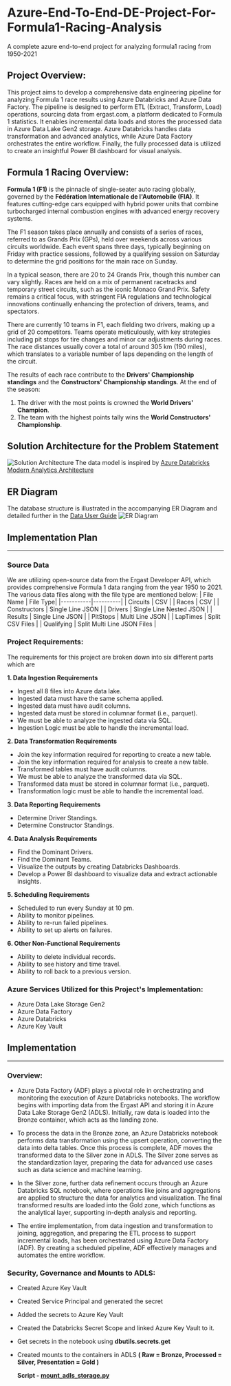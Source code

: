 # Azure-End-To-End-DE-Project-For-Formula1-Racing-Analysis
A complete azure end-to-end project for analyzing formula1 racing from 1950-2021

## Project Overview:
This project aims to develop a comprehensive data engineering pipeline for analyzing Formula 1 race results using Azure Databricks and Azure Data Factory. The pipeline is designed to perform ETL (Extract, Transform, Load) operations, sourcing data from ergast.com, a platform dedicated to Formula 1 statistics. It enables incremental data loads and stores the processed data in Azure Data Lake Gen2 storage. Azure Databricks handles data transformation and advanced analytics, while Azure Data Factory orchestrates the entire workflow. Finally, the fully processed data is utilized to create an insightful Power BI dashboard for visual analysis.

## Formula 1 Racing Overview:
**Formula 1 (F1)** is the pinnacle of single-seater auto racing globally, governed by the **Fédération Internationale de l'Automobile (FIA)**. It features cutting-edge cars equipped with hybrid power units that combine turbocharged internal combustion engines with advanced energy recovery systems.

The F1 season takes place annually and consists of a series of races, referred to as Grands Prix (GPs), held over weekends across various circuits worldwide. Each event spans three days, typically beginning on Friday with practice sessions, followed by a qualifying session on Saturday to determine the grid positions for the main race on Sunday.

In a typical season, there are 20 to 24 Grands Prix, though this number can vary slightly. Races are held on a mix of permanent racetracks and temporary street circuits, such as the iconic Monaco Grand Prix. Safety remains a critical focus, with stringent FIA regulations and technological innovations continually enhancing the protection of drivers, teams, and spectators.

There are currently 10 teams in F1, each fielding two drivers, making up a grid of 20 competitors. Teams operate meticulously, with key strategies including pit stops for tire changes and minor car adjustments during races. The race distances usually cover a total of around 305 km (190 miles), which translates to a variable number of laps depending on the length of the circuit.

The results of each race contribute to the **Drivers' Championship standings** and the **Constructors' Championship standings**. At the end of the season:
1. The driver with the most points is crowned the **World Drivers' Champion**.
2. The team with the highest points tally wins the **World Constructors' Championship**.

## Solution Architecture for the Problem Statement
![Solution Architecture](solution_architecture.png)
The data model is inspired by [Azure Databricks Modern Analytics Architecture](https://learn.microsoft.com/en-us/azure/architecture/solution-ideas/articles/azure-databricks-modern-analytics-architecture)

## ER Diagram
The database structure is illustrated in the accompanying ER Diagram and detailed further in the [Data User Guide](https://github.com/VBS-03/Formula1-Racing-Analysis-Azure-End-To-End-Project/blob/main/formula1_ergast_data_user_guide.txt)
![ER Diagram](Formula1_ergast_db_data_model.png)

## Implementation Plan
---
### Source Data
We are utilizing open-source data from the Ergast Developer API, which provides comprehensive Formula 1 data ranging from the year 1950 to 2021. The various data files along with the file type are mentioned below:
| File Name | File Type|
|-----------|----------|
| Circuits | CSV |
| Races	| CSV |
| Constructors | Single Line JSON |
| Drivers	| Single Line Nested JSON |
| Results	| Single Line JSON |
| PitStops | Multi Line JSON |
| LapTimes | Split CSV Files |
| Qualifying | Split Multi Line JSON Files |

### Project Requirements:
The requirements for this project are broken down into six different parts which are

**1. Data Ingestion Requirements**
- Ingest all 8 files into Azure data lake.
- Ingested data must have the same schema applied.
- Ingested data must have audit columns.
- Ingested data must be stored in columnar format (i.e., parquet).
- We must be able to analyze the ingested data via SQL.
- Ingestion Logic must be able to handle the incremental load.
  
**2. Data Transformation Requirements**
- Join the key information required for reporting to create a new table.
- Join the key information required for analysis to create a new table.
- Transformed tables must have audit columns.
- We must be able to analyze the transformed data via SQL.
- Transformed data must be stored in columnar format (i.e., parquet).
- Transformation logic must be able to handle the incremental load.
  
**3. Data Reporting Requirements**
- Determine Driver Standings.
- Determine Constructor Standings.
  
**4. Data Analysis Requirements**
- Find the Dominant Drivers.
- Find the Dominant Teams.
- Visualize the outputs by creating Databricks Dashboards.
- Develop a Power BI dashboard to visualize data and extract actionable insights.
  
**5. Scheduling Requirements**
- Scheduled to run every Sunday at 10 pm.
- Ability to monitor pipelines.
- Ability to re-run failed pipelines.
- Ability to set up alerts on failures.
  
**6. Other Non-Functional Requirements**
- Ability to delete individual records.
- Ability to see history and time travel.
- Ability to roll back to a previous version.
  
### Azure Services Utilized for this Project's Implementation:
- Azure Data Lake Storage Gen2
- Azure Data Factory
- Azure Databricks
- Azure Key Vault

## Implementation
---
### Overview:
- Azure Data Factory (ADF) plays a pivotal role in orchestrating and monitoring the execution of Azure Databricks notebooks. The workflow begins with importing data from the Ergast API and storing it in Azure Data Lake Storage Gen2 (ADLS). Initially, raw data is loaded into the Bronze container, which acts as the landing zone.

- To process the data in the Bronze zone, an Azure Databricks notebook performs data transformation using the upsert operation, converting the data into delta tables. Once this process is complete, ADF moves the transformed data to the Silver zone in ADLS. The Silver zone serves as the standardization layer, preparing the data for advanced use cases such as data science and machine learning.

- In the Silver zone, further data refinement occurs through an Azure Databricks SQL notebook, where operations like joins and aggregations are applied to structure the data for analytics and visualization. The final transformed results are loaded into the Gold zone, which functions as the analytical layer, supporting in-depth analysis and reporting.

- The entire implementation, from data ingestion and transformation to joining, aggregation, and preparing the ETL process to support incremental loads, has been orchestrated using Azure Data Factory (ADF). By creating a scheduled pipeline, ADF effectively manages and automates the entire workflow.

### Security, Governance and Mounts to ADLS:
- Created Azure Key Vault 
- Created Service Principal and generated the secret
- Added the secrets to Azure Key Vault
- Created the Databricks Secret Scope and linked Azure Key Vault to it.
- Get secrets in the notebook using **dbutils.secrets.get**
- Created mounts to the containers in ADLS **( Raw = Bronze, Processed = Silver, Presentation = Gold )**

  **Script - [mount_adls_storage.py](set-up/mount_adls_storage.py)**

